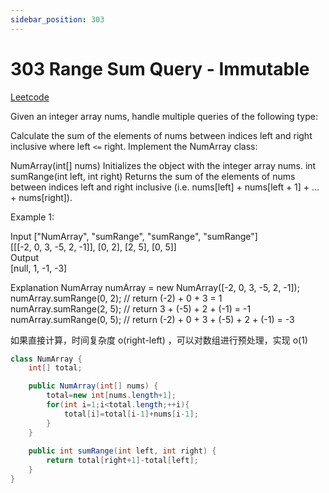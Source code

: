 ```yaml
---
sidebar_position: 303
---
```


# 303 Range Sum Query - Immutable

[Leetcode](https://leetcode.com/problems/range-sum-query-immutable/description/)

Given an integer array nums, handle multiple queries of the following type:

Calculate the sum of the elements of nums between indices left and right inclusive where left `<=` right.
Implement the NumArray class:

NumArray(int[] nums) Initializes the object with the integer array nums.
int sumRange(int left, int right) Returns the sum of the elements of nums between indices left and right inclusive (i.e. nums[left] + nums[left + 1] + ... + nums[right]).
 

Example 1:

Input
["NumArray", "sumRange", "sumRange", "sumRange"]  
[[[-2, 0, 3, -5, 2, -1]], [0, 2], [2, 5], [0, 5]]  
Output  
[null, 1, -1, -3]  

Explanation
NumArray numArray = new NumArray([-2, 0, 3, -5, 2, -1]);  
numArray.sumRange(0, 2); // return (-2) + 0 + 3 = 1  
numArray.sumRange(2, 5); // return 3 + (-5) + 2 + (-1) = -1  
numArray.sumRange(0, 5); // return (-2) + 0 + 3 + (-5) + 2 + (-1) = -3  
  
如果直接计算，时间复杂度 o(right-left) ，可以对数组进行预处理，实现 o(1)

```java
class NumArray {
    int[] total;

    public NumArray(int[] nums) {
        total=new int[nums.length+1];
        for(int i=1;i<total.length;++i){
            total[i]=total[i-1]+nums[i-1];
        }
    }
    
    public int sumRange(int left, int right) {
        return total[right+1]-total[left];
    }
}
```